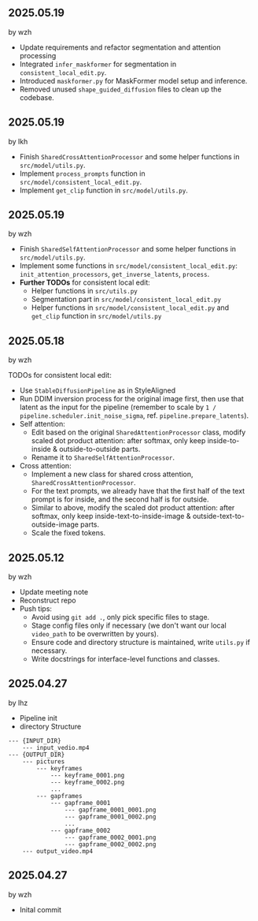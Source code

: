 ## 2025.05.19

by wzh

- Update requirements and refactor segmentation and attention processing
- Integrated `infer_maskformer` for segmentation in `consistent_local_edit.py`.
- Introduced `maskformer.py` for MaskFormer model setup and inference.
- Removed unused `shape_guided_diffusion` files to clean up the codebase.


## 2025.05.19

by lkh

- Finish `SharedCrossAttentionProcessor` and some helper functions in `src/model/utils.py`.
- Implement `process_prompts` function in `src/model/consistent_local_edit.py`.
- Implement `get_clip` function in `src/model/utils.py`.

## 2025.05.19

by wzh

-   Finish `SharedSelfAttentionProcessor` and some helper functions in `src/model/utils.py`.
-   Implement some functions in `src/model/consistent_local_edit.py`: `init_attention_processors`, `get_inverse_latents`, `process`.
-   **Further TODOs** for consistent local edit:
    -   Helper functions in `src/utils.py`
    -   Segmentation part in `src/model/consistent_local_edit.py`
    -   Helper functions in `src/model/consistent_local_edit.py` and `get_clip` function in `src/model/utils.py`

## 2025.05.18

by wzh

TODOs for consistent local edit:

-   Use `StableDiffusionPipeline` as in StyleAligned
-   Run DDIM inversion process for the original image first, then use that latent as the input for the pipeline (remember to scale by `1 / pipeline.scheduler.init_noise_sigma`, ref. `pipeline.prepare_latents`).
-   Self attention:
    -   Edit based on the original `SharedAttentionProcessor` class, modify scaled dot product attention: after softmax, only keep inside-to-inside \& outside-to-outside parts.
    -   Rename it to `SharedSelfAttentionProcessor`.
-   Cross attention:
    -   Implement a new class for shared cross attention, `SharedCrossAttentionProcessor`.
    -   For the text prompts, we already have that the first half of the text prompt is for inside, and the second half is for outside.
    -   Similar to above, modify the scaled dot product attention: after softmax, only keep inside-text-to-inside-image \& outside-text-to-outside-image parts.
    -   Scale the fixed tokens.

## 2025.05.12

by wzh

-   Update meeting note
-   Reconstruct repo
-   Push tips:
    -   Avoid using `git add .`, only pick specific files to stage.
    -   Stage config files only if necessary (we don't want our local `video_path` to be overwritten by yours).
    -   Ensure code and directory structure is maintained, write `utils.py` if necessary.
    -   Write docstrings for interface-level functions and classes.

## 2025.04.27

by lhz

-   Pipeline init
-   directory Structure

```
--- {INPUT_DIR}
    --- input_vedio.mp4
--- {OUTPUT_DIR}
    --- pictures
        --- keyframes
            --- keyframe_0001.png
            --- keyframe_0002.png
            ...
        --- gapframes
            --- gapframe_0001
                --- gapframe_0001_0001.png
                --- gapframe_0001_0002.png
                ...
            --- gapframe_0002
                --- gapframe_0002_0001.png
                --- gapframe_0002_0002.png
    --- output_video.mp4
```

## 2025.04.27

by wzh

-   Inital commit
